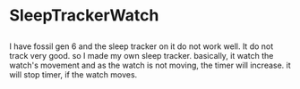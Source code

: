 # SleepTrackerWatch

##
I have fossil gen 6 and the sleep tracker on it do not work well. It do not track very good. 
so I made my own sleep tracker.   basically, it watch the watch's movement and as the watch is not moving, the timer will increase. 
it will stop timer, if the watch moves.   


